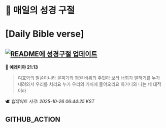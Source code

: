# 🙏 매일의 성경 구절
# [Daily Bible verse]
## [![README에 성경구절 업데이트](https://github.com/DONGSUKA/first_test/actions/workflows/update-readme-bible.yml/badge.svg)](https://github.com/DONGSUKA/first_test/actions/workflows/update-readme-bible.yml)
<!-- START_BIBLE_VERSE -->
📖 **예레미야 21:13**
> 여호와의 말씀이니라 골짜기와 평원 바위의 주민아 보라 너희가 말하기를 누가 내려와서 우리를 치리요 누가 우리의 거처에 들어오리요 하거니와 나는 네 대적이라

🕊️ _업데이트 시각: 2025-10-26 06:44:25 KST_
  <!-- END_BIBLE_VERSE -->
## GITHUB_ACTION
